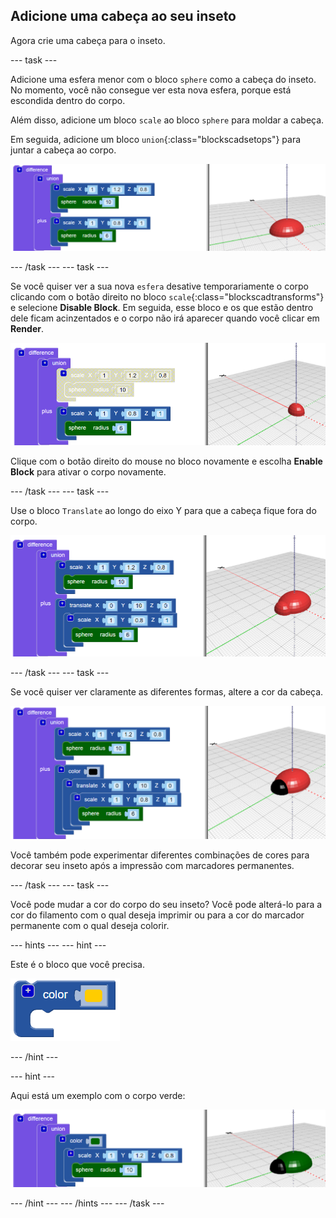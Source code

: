 ## Adicione uma cabeça ao seu inseto

Agora crie uma cabeça para o inseto.

--- task ---

Adicione uma esfera menor com o bloco `sphere` como a cabeça do inseto. No momento, você não consegue ver esta nova esfera, porque está escondida dentro do corpo.

Além disso, adicione um bloco `scale` ao bloco `sphere` para moldar a cabeça.

Em seguida, adicione um bloco `union`{:class="blockscadsetops"} para juntar a cabeça ao corpo.

![screenshot](images/bug-head-hidden.png)

--- /task --- --- task ---

Se você quiser ver a sua nova `esfera` desative temporariamente o corpo clicando com o botão direito no bloco `scale`{:class="blockscadtransforms"} e selecione **Disable Block**. Em seguida, esse bloco e os que estão dentro dele ficam acinzentados e o corpo não irá aparecer quando você clicar em **Render**.

![screenshot](images/bug-disable.png)

Clique com o botão direito do mouse no bloco novamente e escolha **Enable Block** para ativar o corpo novamente.

--- /task --- --- task ---

Use o bloco `Translate` ao longo do eixo Y para que a cabeça fique fora do corpo.

  ![screenshot](images/bug-head.png)

--- /task --- --- task ---

Se você quiser ver claramente as diferentes formas, altere a cor da cabeça.

![screenshot](images/bug-head-black.png)

Você também pode experimentar diferentes combinações de cores para decorar seu inseto após a impressão com marcadores permanentes.

--- /task --- --- task ---

Você pode mudar a cor do corpo do seu inseto? Você pode alterá-lo para a cor do filamento com o qual deseja imprimir ou para a cor do marcador permanente com o qual deseja colorir.

--- hints --- --- hint ---

Este é o bloco que você precisa.

![screenshot](images/bug-colour-block.png)

--- /hint ---

--- hint ---

Aqui está um exemplo com o corpo verde:

![screenshot](images/bug-body-colour.png)

--- /hint --- --- /hints --- --- /task ---




  
